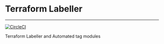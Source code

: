 # Terraform Labeller
-----

[![CircleCI](https://circleci.com/gh/Happy-5/tf-labeller.svg?style=svg&circle-token=62c971ad9f3c537fb2b3e5bb87a44c8e5d15ff9c)](https://circleci.com/gh/Happy-5/tf-labeller)

Terraform Labeller and Automated tag modules
